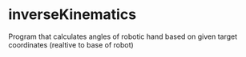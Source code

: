 # inverseKinematics
Program that calculates angles of robotic hand based on given target coordinates (realtive to base of robot)
